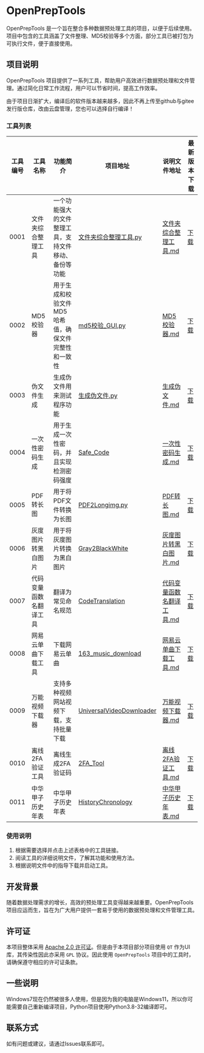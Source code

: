 # OpenPrepTools

OpenPrepTools 是一个旨在整合多种数据预处理工具的项目，以便于后续使用。项目中包含的工具涵盖了文件整理、MD5校验等多个方面，部分工具已被打包为可执行文件，便于直接使用。

## 项目说明

OpenPrepTools 项目提供了一系列工具，帮助用户高效进行数据预处理和文件管理。通过简化日常工作流程，用户可以节省时间，提高工作效率。

由于项目日渐扩大，编译后的软件版本越来越多，因此不再上传至github与gitee发行版仓库，改由云盘管理，您也可以选择自行编译！

### 工具列表

| 工具编号 | 工具名称        | 功能简介                        | 项目地址                                                            | 说明文件地址                                               | 最新版本下载                                        |
|------|-------------|-----------------------------|-----------------------------------------------------------------|------------------------------------------------------|-----------------------------------------------|
| 0001 | 文件夹综合整理工具   | 一个功能强大的文件整理工具，支持文件移动、备份等功能  | [文件夹综合整理工具.py](File/文件夹综合整理工具.py)                               | [文件夹综合整理工具.md](ExplanationDocument/文件夹综合整理工具.md)     | [下载](https://xmy521.lanzouy.com/i9QAt2uphqzg) |
| 0002 | MD5校验器      | 用于生成和校验文件MD5哈希值，确保文件完整性和一致性 | [md5校验_GUI.py](Other/md5校验_GUI.py)                              | [MD5校验器.md](ExplanationDocument/MD5校验器.md)           | [下载](https://xmy521.lanzouy.com/iaAgZ1o4m1oh) |
| 0003 | 伪文件生成       | 生成伪文件用来测试程序功能               | [生成伪文件.py](File/生成伪文件.py)                                       | [生成伪文件.md](ExplanationDocument/生成伪文件.md)             | [下载](https://xmy521.lanzouy.com/iaJsB2uphqkb) |
| 0004 | 一次性密码生成     | 用于生成一次性密码，并且实现检测密码强度        | [Safe_Code](Other/Safe_Code)                                    | [一次性密码生成.md](ExplanationDocument/一次性密码生成.md)         | [下载](https://xmy521.lanzouy.com/iMszB22cds8b) |
| 0005 | PDF转长图      | 用于将PDF文件转换为长图               | [PDF2Longimg.py](Graph/PDF2Longimg.py)                          | [PDF转长图.md](ExplanationDocument/PDF转长图.md)           | [下载](https://xmy521.lanzn.com/iYWhD27ok9pi)   |
| 0006 | 灰度图片转黑白图片   | 用于将灰度图片转换为黑白图片              | [Gray2BlackWhite](Graph/Convert2BlackWhite)                     | [灰度图片转黑白图片.md](ExplanationDocument/灰度图片转黑白图片.md)     | [下载](https://xmy521.lanzouy.com/il8h92upi8ze) |
| 0007 | 代码变量函数名翻译工具 | 翻译为常见命名规范                   | [CodeTranslation](Other/CodeTranslation)                        | [代码变量函数名翻译工具.md](ExplanationDocument/代码变量函数名翻译工具.md) | [下载](https://xmy521.lanzouy.com/iKP4H2uphqcd) |
| 0008 | 网易云单曲下载工具   | 下载网易云单曲                     | [163_music_download](Other/163_music_download)                  | [网易云单曲下载工具.md](ExplanationDocument/网易云单曲下载工具.md)     | [下载](https://xmy521.lanzn.com/iQi2r2g0854b)   |
| 0009 | 万能视频下载器     | 支持多种视频网站视频下载，支持批量下载         | [UniversalVideoDownloader](Downloader/UniversalVideoDownloader) | [万能视频下载器.md](ExplanationDocument/万能视频下载器.md)         | [下载](https://xmy521.lanzouy.com/icx4r2upi68f) |
| 0010 | 离线2FA验证工具   | 离线生成2FA验证码                  | [2FA_Tool](Other/2FA_Tool)                                      | [离线2FA验证工具.md](ExplanationDocument/离线2FA验证工具.md)     | [下载](https://xmy521.lanzn.com/iqCCY2uor3ah)   |
| 0011 | 中华甲子历史年表    | 中华甲子历史年表                    | [HistoryChronology](HistoryChronology)                          | [中华甲子历史年表.md](ExplanationDocument/中华甲子历史年表.md)       | [下载](https://xmy521.lanzn.com/iYl0o2ud4s6j)   |

### 使用说明

1. 根据需要选择并点击上述表格中的工具链接。
2. 阅读工具的详细说明文件，了解其功能和使用方法。
3. 根据说明文件中的指导下载并启动工具。

## 开发背景

随着数据处理需求的增长，高效的预处理工具变得越来越重要。OpenPrepTools 项目应运而生，旨在为广大用户提供一套易于使用的数据预处理和文件管理工具。

## 许可证

本项目整体采用 [Apache 2.0 许可证](LICENSE)。但是由于本项目部分项目使用 `QT` 作为UI库，其传染性因此亦采用 `GPL` 协议。因此使用 `OpenPrepTools` 项目中的工具时，请确保遵守相应的许可证条款。

## 一些说明

Windows7现在仍然被很多人使用，但是因为我的电脑是Windows11，所以你可能需要自己重新编译项目，Python项目使用Python3.8-32编译即可。

## 联系方式

如有问题或建议，请通过Issues联系即可。
